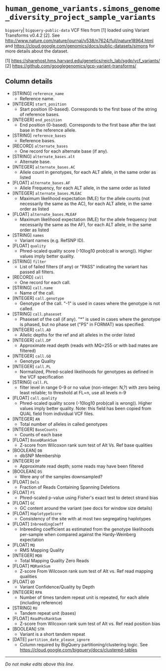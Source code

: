 # `human_genome_variants.simons_genome_diversity_project_sample_variants`
`bigquery`| `bigquery-public-data`
VCF files from [1] loaded using Variant Transforms v0.4.2 [2].
See http://www.nature.com/nature/journal/v538/n7624/full/nature18964.html and https://cloud.google.com/genomics/docs/public-datasets/simons for more details about the dataset.

[1] https://sharehost.hms.harvard.edu/genetics/reich_lab/sgdp/vcf_variants/
[2] https://github.com/googlegenomics/gcp-variant-transforms/

## Column details
* [STRING]    `reference_name`
  - Reference name.
* [INTEGER]   `start_position`
  - Start position (0-based). Corresponds to the first base of the string of reference bases.
* [INTEGER]   `end_position`
  - End position (0-based). Corresponds to the first base after the last base in the reference allele.
* [STRING]    `reference_bases`
  - Reference bases.
* [RECORD]    `alternate_bases`
  - One record for each alternate base (if any).
* [STRING]    `alternate_bases.alt`
  - Alternate base.
* [INTEGER]   `alternate_bases.AC`
  - Allele count in genotypes, for each ALT allele, in the same order as listed
* [FLOAT]     `alternate_bases.AF`
  - Allele Frequency, for each ALT allele, in the same order as listed
* [INTEGER]   `alternate_bases.MLEAC`
  - Maximum likelihood expectation (MLE) for the allele counts (not necessarily the same as the AC), for each ALT allele, in the same order as listed
* [FLOAT]     `alternate_bases.MLEAF`
  - Maximum likelihood expectation (MLE) for the allele frequency (not necessarily the same as the AF), for each ALT allele, in the same order as listed
* [STRING]    `names`
  - Variant names (e.g. RefSNP ID).
* [FLOAT]     `quality`
  - Phred-scaled quality score (-10log10 prob(call is wrong)). Higher values imply better quality.
* [STRING]    `filter`
  - List of failed filters (if any) or "PASS" indicating the variant has passed all filters.
* [RECORD]    `call`
  - One record for each call.
* [STRING]    `call.name`
  - Name of the call.
* [INTEGER]   `call.genotype`
  - Genotype of the call. "-1" is used in cases where the genotype is not called.
* [STRING]    `call.phaseset`
  - Phaseset of the call (if any). "*" is used in cases where the genotype is phased, but no phase set ("PS" in FORMAT) was specified.
* [INTEGER]   `call.AD`
  - Allelic depths for the ref and alt alleles in the order listed
* [INTEGER]   `call.DP`
  - Approximate read depth (reads with MQ=255 or with bad mates are filtered)
* [INTEGER]   `call.GQ`
  - Genotype Quality
* [INTEGER]   `call.PL`
  - Normalized, Phred-scaled likelihoods for genotypes as defined in the VCF specification
* [STRING]    `call.FL`
  - filter level in range 0-9 or no value (non-integer: N,?) with zero being least reliable; to threshold at FL=n, use all levels n-9
* [FLOAT]     `call.quality`
  - Phred-scaled quality score (-10log10 prob(call is wrong)). Higher values imply better quality.
Note: this field has been copied from QUAL field from individual VCF files.
* [INTEGER]   `AN`
  - Total number of alleles in called genotypes
* [INTEGER]   `BaseCounts`
  - Counts of each base
* [FLOAT]     `BaseQRankSum`
  - Z-score from Wilcoxon rank sum test of Alt Vs. Ref base qualities
* [BOOLEAN]   `DB`
  - dbSNP Membership
* [INTEGER]   `DP`
  - Approximate read depth; some reads may have been filtered
* [BOOLEAN]   `DS`
  - Were any of the samples downsampled?
* [FLOAT]     `Dels`
  - Fraction of Reads Containing Spanning Deletions
* [FLOAT]     `FS`
  - Phred-scaled p-value using Fisher's exact test to detect strand bias
* [FLOAT]     `GC`
  - GC content around the variant (see docs for window size details)
* [FLOAT]     `HaplotypeScore`
  - Consistency of the site with at most two segregating haplotypes
* [FLOAT]     `InbreedingCoeff`
  - Inbreeding coefficient as estimated from the genotype likelihoods per-sample when compared against the Hardy-Weinberg expectation
* [FLOAT]     `MQ`
  - RMS Mapping Quality
* [INTEGER]   `MQ0`
  - Total Mapping Quality Zero Reads
* [FLOAT]     `MQRankSum`
  - Z-score From Wilcoxon rank sum test of Alt vs. Ref read mapping qualities
* [FLOAT]     `QD`
  - Variant Confidence/Quality by Depth
* [INTEGER]   `RPA`
  - Number of times tandem repeat unit is repeated, for each allele (including reference)
* [STRING]    `RU`
  - Tandem repeat unit (bases)
* [FLOAT]     `ReadPosRankSum`
  - Z-score from Wilcoxon rank sum test of Alt vs. Ref read position bias
* [BOOLEAN]   `STR`
  - Variant is a short tandem repeat
* [DATE]      `partition_date_please_ignore`
  - Column required by BigQuery partitioning/clustering logic. See https://cloud.google.com/bigquery/docs/clustered-tables

-------------------------------------------------------------------------------
*Do not make edits above this line.*
